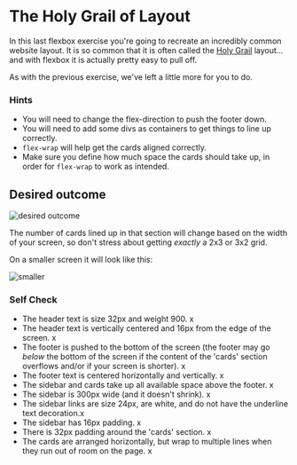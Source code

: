 # The Holy Grail of Layout

In this last flexbox exercise you're going to recreate an incredibly common website layout. It is so common that it is often called the [Holy Grail](https://www.google.com/search?q=holy+grail+layout&tbm=isch&sclient=img) layout... and with flexbox it is actually pretty easy to pull off.

As with the previous exercise, we've left a little more for you to do.

### Hints
- You will need to change the flex-direction to push the footer down.
- You will need to add some divs as containers to get things to line up correctly.
- `flex-wrap` will help get the cards aligned correctly.
-  Make sure you define how much space the cards should take up, in order for `flex-wrap` to work as intended.

## Desired outcome

![desired outcome](./desired-outcome.png)

The number of cards lined up in that section will change based on the width of your screen, so don't stress about getting _exactly_ a 2x3 or 3x2 grid.

On a smaller screen it will look like this:

![smaller](./desired-outcome-smaller.png)

### Self Check
- The header text is size 32px and weight 900. x
- The header text is vertically centered and 16px from the edge of the screen. x
- The footer is pushed to the bottom of the screen (the footer may go _below_ the bottom of the screen if the content of the 'cards' section overflows and/or if your screen is shorter). x
- The footer text is centered horizontally and vertically. x
- The sidebar and cards take up all available space above the footer. x
- The sidebar is 300px wide (and it doesn't shrink). x
- The sidebar links are size 24px, are white, and do not have the underline text decoration.x
- The sidebar has 16px padding. x
- There is 32px padding around the 'cards' section. x
- The cards are arranged horizontally, but wrap to multiple lines when they run out of room on the page. x
